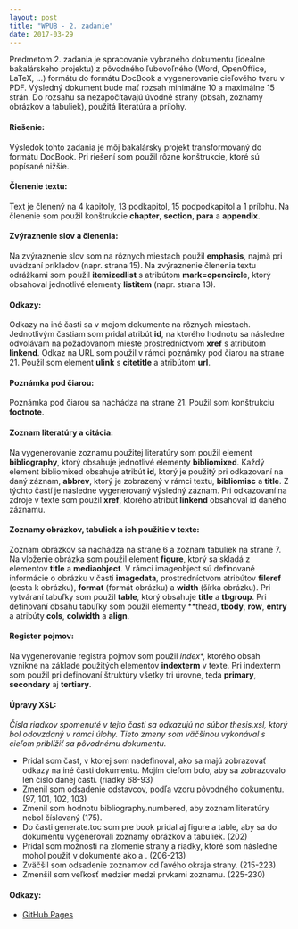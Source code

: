 ```yaml
---
layout: post
title: "WPUB - 2. zadanie"
date: 2017-03-29
---
```

Predmetom 2. zadania je spracovanie vybraného dokumentu (ideálne bakalárskeho projektu) z pôvodného ľubovoľného (Word, OpenOffice, LaTeX, …) formátu do formátu DocBook a vygenerovanie cieľového tvaru v PDF. Výsledný dokument bude mať rozsah minimálne 10 a maximálne 15 strán. Do rozsahu sa nezapočítavajú úvodné strany (obsah, zoznamy obrázkov a tabuliek), použitá literatúra a prílohy.

#### Riešenie:
Výsledok tohto zadania je môj bakalársky projekt transformovaný do formátu DocBook. Pri riešení som použil rôzne konštrukcie, ktoré sú popísané nižšie.

#### Členenie textu:
Text je členený na 4 kapitoly, 13 podkapitol, 15 podpodkapitol a 1 prílohu. Na členenie som použil konštrukcie **chapter**, **section**, **para** a **appendix**.

#### Zvýraznenie slov a členenia:
Na zvýraznenie slov som na rôznych miestach použil **emphasis**, najmä pri uvádzaní príkladov (napr. strana 15). Na zvýraznenie členenia textu odrážkami som použil **itemizedlist** s atribútom **mark=opencircle**, ktorý obsahoval jednotlivé elementy **listitem** (napr. strana 13).

#### Odkazy:
Odkazy na iné časti sa v mojom dokumente na rôznych miestach. Jednotlivým častiam som pridal atribút **id**, na ktorého hodnotu sa následne odvolávam na požadovanom mieste prostredníctvom **xref** s atribútom **linkend**. Odkaz na URL som použil v rámci poznámky pod čiarou na strane 21. Použil som element **ulink** s **citetitle** a atribútom **url**.

#### Poznámka pod čiarou:
Poznámka pod čiarou sa nachádza na strane 21. Použil som konštrukciu **footnote**.

#### Zoznam literatúry a citácia:
Na vygenerovanie zoznamu použitej literatúry som použil element **bibliography**, ktorý obsahuje jednotlivé elementy **bibliomixed**. Každý element bibliomixed obsahuje atribút **id**, ktorý je použitý pri odkazovaní na daný záznam, **abbrev**, ktorý je zobrazený v rámci textu, **bibliomisc** a **title**. Z týchto častí je následne vygenerovaný výsledný záznam. Pri odkazovaní na zdroje v texte som použil **xref**, ktorého atribút **linkend** obsahoval id daného záznamu.

#### Zoznamy obrázkov, tabuliek a ich použitie v texte:
Zoznam obrázkov sa nachádza na strane 6 a zoznam tabuliek na strane 7. Na vloženie obrázka som použil element **figure**, ktorý sa skladá z elementov **title** a **mediaobject**. V rámci imageobject sú definované informácie o obrázku v časti **imagedata**, prostredníctvom atribútov **fileref** (cesta k obrázku), **format** (formát obrázku) a **width** (šírka obrázku). Pri vytváraní tabuľky som použil **table**, ktorý obsahuje **title** a **tbgroup**. Pri definovaní obsahu tabuľky som použil elementy **thead, **tbody**, **row**, **entry** a atribúty **cols**, **colwidth** a **align**.

#### Register pojmov:
Na vygenerovanie registra pojmov som použil *index**, ktorého obsah vznikne na základe použitých elementov **indexterm** v texte. Pri indexterm som použil pri definovaní štruktúry všetky tri úrovne, teda **primary**, **secondary** aj **tertiary**.

#### Úpravy XSL:
*Čísla riadkov spomenuté v tejto časti sa odkazujú na súbor thesis.xsl, ktorý bol odovzdaný v rámci úlohy. Tieto zmeny som väčšinou vykonával s cieľom priblížiť sa pôvodnému dokumentu.*

* Pridal som časť, v ktorej som nadefinoval, ako sa majú zobrazovať odkazy na iné časti dokumentu. Mojím cieľom bolo, aby sa zobrazovalo len číslo danej časti. (riadky 68-93)
* Zmenil som odsadenie odstavcov, podľa vzoru pôvodného dokumentu. (97, 101, 102, 103)
* Zmenil som hodnotu bibliography.numbered, aby zoznam literatúry nebol číslovaný (175).
* Do časti generate.toc som pre book pridal aj figure a table, aby sa do dokumentu vygenerovali zoznamy obrázkov a tabuliek. (202)
* Pridal som možnosti na zlomenie strany a riadky, ktoré som následne mohol použiť v dokumente ako <?linebreak?> a <?hard-pagebreak?>. (206-213)
* Zväčšil som odsadenie zoznamov od ľavého okraja strany. (215-223)
* Zmenšil som veľkosť medzier medzi prvkami zoznamu. (225-230)

#### Odkazy:
* [GitHub Pages](http://localhost:4000/webovepublikovanie/ "GitHub Pages")